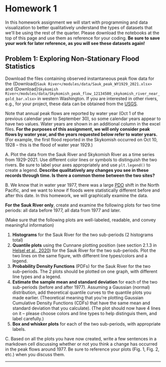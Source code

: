 # Homework 1

In this homework assignment we will start with programming and data visualization to better qualitatively understand the types of datasets that we'll be using the rest of the quarter.  Please download the notebooks at the top of this page and use them as reference for your coding.  **Be sure to save your work for later reference, as you will see these datasets again!**


## Problem 1: Exploring Non-Stationary Flood Statistics


Download the files containing observed instantaneous peak flow data for the {Download}`Sauk River</modules/data/Sauk_peak_WY1929_2021.xlsx>` and {Download}`Skykomish River</modules/data/Skykomish_peak_flow_12134500_skykomish_river_near_gold_bar.xlsx>` in western Washington. If you are interested in other rivers, e.g., for your project, these data can be obtained from the [USGS](https://nwis.waterdata.usgs.gov/nwis/peak?search_criteria=search_station_nm&submitted_form=introduction).

Note that annual peak flows are reported by water year (Oct 1 of the previous calendar year to September 30), so some calendar years appear to have two values. Water years are shown in an additional column in the excel files. **For the purposes of this assignment, we will only consider peak flows by water year, and the years requested below refer to water years.** (For example, the first flood reported in the Skykomish occurred on Oct 10, 1928 – this is the flood of water year 1929.)

 A. Plot the data from the Sauk River and Skykomish River as a time series from 1929-2021. Use different color lines or symbols to distinguish the two rivers. Be sure to label your axes appropriately and use `plt.legend()` to create a legend. **Describe qualitatively any changes you see in these records through time. Is there a common theme between the two sites?**

 B. We know that in water year 1977, there was a large [PDO](https://en.wikipedia.org/wiki/Pacific_decadal_oscillation) shift in the North Pacific, and we want to know if floods were statistically different before and after this date. In this homework, we will graphically examine the data. 
 
 **For the Sauk River only**, create and examine the following plots for two time periods: all data before 1977, all data from 1977 and later. 
 
 (Make sure that the following plots are well-labeled, readable, and convey meaningful information)
 
  1. **Histograms** for the Sauk River for the two sub-periods (2 histograms total)
  2. **Quantile plots** using the Cunnane plotting position (see section 2.1.3 in [Helsel et al., 2020](https://pubs.usgs.gov/tm/04/a03/tm4a3.pdf)) for the Sauk River for the two sub-periods. Plot the two lines on the same figure, with different line types/colors and a legend.
  3. **Probability Density Functions** (PDFs) for the Sauk River for the two sub-periods. The 2 plots should be plotted on one graph, with different line types and a legend.
  4. **Estimate the sample mean and standard deviation** for each of the two sub-periods (before and after 1977). Assuming a Gaussian (normal) distribution, add theoretical quantile curves to the quantile plots you made earlier. (Theoretical meaning that you're plotting Gaussian Cumulative Density Functions (CDFs) that have the same mean and standard deviation that you calculate). (The plot should now have 4 lines on it – please choose colors and line types to help distinguis them, and label carefully.)
  5. **Box and whisker plots** for each of the two sub-periods, with appropriate labels.
  
 C. Based on all the plots you have now created, write a few sentences in a markdown cell discussing whether or not you think a change has occurred in the peak flows around 1977. Be sure to reference your plots (Fig. 1, Fig. 2, etc.) when you discuss them.

---
